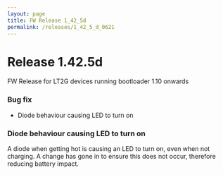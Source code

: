 ```yaml
---
layout: page
title: FW Release 1_42_5d
permalink: /releases/1_42_5_d_0621
---
```


Release 1.42.5d
=====

FW Release for LT2G devices running bootloader 1.10 onwards

### Bug fix

- Diode behaviour causing LED to turn on



### Diode behaviour causing LED to turn on

A diode when getting hot is causing an LED to turn on, even when not charging. A change has gone in to ensure this does not occur, therefore reducing battery impact.
